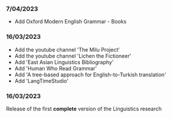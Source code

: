 ### 7/04/2023
- Add Oxford Modern English Grammar - Books

### 16/03/2023
- Add the youtube channel 'The Milu Project'
- Add the youtube channel 'Lichen the Fictioneer'
- Add 'East Asian Linguistics Bibliography'
- Add 'Human Who Read Grammar'
- Add 'A tree-based approach for English-to-Turkish translation'
- Add 'LangTimeStudio'

### 16/03/2023
Release of the first **complete** version of the Linguistics research

